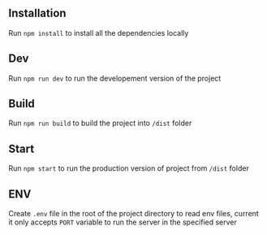 ## Installation

Run `npm install` to install all the dependencies locally

## Dev

Run `npm run dev` to run the developement version of the project

## Build

Run `npm run build` to build the project into `/dist` folder

## Start

Run `npm start` to run the production version of project from `/dist` folder

## ENV

Create `.env` file in the root of the project directory to read env files, current it only accepts `PORT` variable to run the server in the specified server
